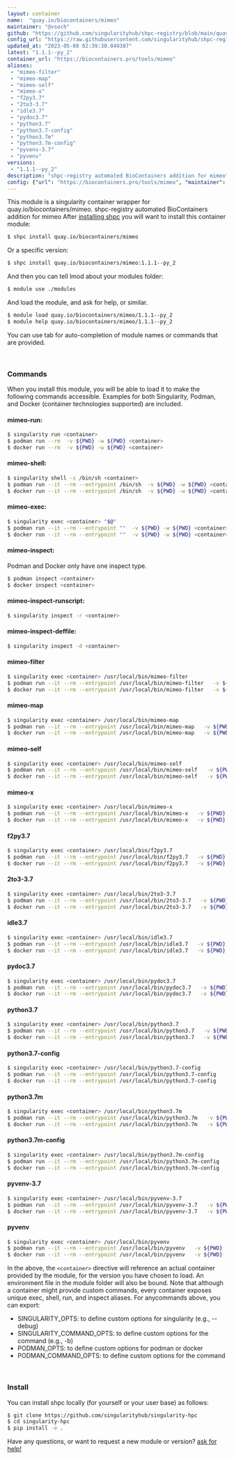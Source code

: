 ```yaml
---
layout: container
name:  "quay.io/biocontainers/mimeo"
maintainer: "@vsoch"
github: "https://github.com/singularityhub/shpc-registry/blob/main/quay.io/biocontainers/mimeo/container.yaml"
config_url: "https://raw.githubusercontent.com/singularityhub/shpc-registry/main/quay.io/biocontainers/mimeo/container.yaml"
updated_at: "2023-05-08 02:39:30.049387"
latest: "1.1.1--py_2"
container_url: "https://biocontainers.pro/tools/mimeo"
aliases:
 - "mimeo-filter"
 - "mimeo-map"
 - "mimeo-self"
 - "mimeo-x"
 - "f2py3.7"
 - "2to3-3.7"
 - "idle3.7"
 - "pydoc3.7"
 - "python3.7"
 - "python3.7-config"
 - "python3.7m"
 - "python3.7m-config"
 - "pyvenv-3.7"
 - "pyvenv"
versions:
 - "1.1.1--py_2"
description: "shpc-registry automated BioContainers addition for mimeo"
config: {"url": "https://biocontainers.pro/tools/mimeo", "maintainer": "@vsoch", "description": "shpc-registry automated BioContainers addition for mimeo", "latest": {"1.1.1--py_2": "sha256:4776e95a6b2610efb94a1bafb21ec75b8e02ecc726404116b1130fe80a8a666e"}, "tags": {"1.1.1--py_2": "sha256:4776e95a6b2610efb94a1bafb21ec75b8e02ecc726404116b1130fe80a8a666e"}, "docker": "quay.io/biocontainers/mimeo", "aliases": {"mimeo-filter": "/usr/local/bin/mimeo-filter", "mimeo-map": "/usr/local/bin/mimeo-map", "mimeo-self": "/usr/local/bin/mimeo-self", "mimeo-x": "/usr/local/bin/mimeo-x", "f2py3.7": "/usr/local/bin/f2py3.7", "2to3-3.7": "/usr/local/bin/2to3-3.7", "idle3.7": "/usr/local/bin/idle3.7", "pydoc3.7": "/usr/local/bin/pydoc3.7", "python3.7": "/usr/local/bin/python3.7", "python3.7-config": "/usr/local/bin/python3.7-config", "python3.7m": "/usr/local/bin/python3.7m", "python3.7m-config": "/usr/local/bin/python3.7m-config", "pyvenv-3.7": "/usr/local/bin/pyvenv-3.7", "pyvenv": "/usr/local/bin/pyvenv"}}
---
```


This module is a singularity container wrapper for quay.io/biocontainers/mimeo.
shpc-registry automated BioContainers addition for mimeo
After [installing shpc](#install) you will want to install this container module:


```bash
$ shpc install quay.io/biocontainers/mimeo
```

Or a specific version:

```bash
$ shpc install quay.io/biocontainers/mimeo:1.1.1--py_2
```

And then you can tell lmod about your modules folder:

```bash
$ module use ./modules
```

And load the module, and ask for help, or similar.

```bash
$ module load quay.io/biocontainers/mimeo/1.1.1--py_2
$ module help quay.io/biocontainers/mimeo/1.1.1--py_2
```

You can use tab for auto-completion of module names or commands that are provided.

<br>

### Commands

When you install this module, you will be able to load it to make the following commands accessible.
Examples for both Singularity, Podman, and Docker (container technologies supported) are included.

#### mimeo-run:

```bash
$ singularity run <container>
$ podman run --rm  -v ${PWD} -w ${PWD} <container>
$ docker run --rm  -v ${PWD} -w ${PWD} <container>
```

#### mimeo-shell:

```bash
$ singularity shell -s /bin/sh <container>
$ podman run --it --rm --entrypoint /bin/sh  -v ${PWD} -w ${PWD} <container>
$ docker run --it --rm --entrypoint /bin/sh  -v ${PWD} -w ${PWD} <container>
```

#### mimeo-exec:

```bash
$ singularity exec <container> "$@"
$ podman run --it --rm --entrypoint ""  -v ${PWD} -w ${PWD} <container> "$@"
$ docker run --it --rm --entrypoint ""  -v ${PWD} -w ${PWD} <container> "$@"
```

#### mimeo-inspect:

Podman and Docker only have one inspect type.

```bash
$ podman inspect <container>
$ docker inspect <container>
```

#### mimeo-inspect-runscript:

```bash
$ singularity inspect -r <container>
```

#### mimeo-inspect-deffile:

```bash
$ singularity inspect -d <container>
```


#### mimeo-filter

```bash
$ singularity exec <container> /usr/local/bin/mimeo-filter
$ podman run --it --rm --entrypoint /usr/local/bin/mimeo-filter   -v ${PWD} -w ${PWD} <container> -c " $@"
$ docker run --it --rm --entrypoint /usr/local/bin/mimeo-filter   -v ${PWD} -w ${PWD} <container> -c " $@"
```


#### mimeo-map

```bash
$ singularity exec <container> /usr/local/bin/mimeo-map
$ podman run --it --rm --entrypoint /usr/local/bin/mimeo-map   -v ${PWD} -w ${PWD} <container> -c " $@"
$ docker run --it --rm --entrypoint /usr/local/bin/mimeo-map   -v ${PWD} -w ${PWD} <container> -c " $@"
```


#### mimeo-self

```bash
$ singularity exec <container> /usr/local/bin/mimeo-self
$ podman run --it --rm --entrypoint /usr/local/bin/mimeo-self   -v ${PWD} -w ${PWD} <container> -c " $@"
$ docker run --it --rm --entrypoint /usr/local/bin/mimeo-self   -v ${PWD} -w ${PWD} <container> -c " $@"
```


#### mimeo-x

```bash
$ singularity exec <container> /usr/local/bin/mimeo-x
$ podman run --it --rm --entrypoint /usr/local/bin/mimeo-x   -v ${PWD} -w ${PWD} <container> -c " $@"
$ docker run --it --rm --entrypoint /usr/local/bin/mimeo-x   -v ${PWD} -w ${PWD} <container> -c " $@"
```


#### f2py3.7

```bash
$ singularity exec <container> /usr/local/bin/f2py3.7
$ podman run --it --rm --entrypoint /usr/local/bin/f2py3.7   -v ${PWD} -w ${PWD} <container> -c " $@"
$ docker run --it --rm --entrypoint /usr/local/bin/f2py3.7   -v ${PWD} -w ${PWD} <container> -c " $@"
```


#### 2to3-3.7

```bash
$ singularity exec <container> /usr/local/bin/2to3-3.7
$ podman run --it --rm --entrypoint /usr/local/bin/2to3-3.7   -v ${PWD} -w ${PWD} <container> -c " $@"
$ docker run --it --rm --entrypoint /usr/local/bin/2to3-3.7   -v ${PWD} -w ${PWD} <container> -c " $@"
```


#### idle3.7

```bash
$ singularity exec <container> /usr/local/bin/idle3.7
$ podman run --it --rm --entrypoint /usr/local/bin/idle3.7   -v ${PWD} -w ${PWD} <container> -c " $@"
$ docker run --it --rm --entrypoint /usr/local/bin/idle3.7   -v ${PWD} -w ${PWD} <container> -c " $@"
```


#### pydoc3.7

```bash
$ singularity exec <container> /usr/local/bin/pydoc3.7
$ podman run --it --rm --entrypoint /usr/local/bin/pydoc3.7   -v ${PWD} -w ${PWD} <container> -c " $@"
$ docker run --it --rm --entrypoint /usr/local/bin/pydoc3.7   -v ${PWD} -w ${PWD} <container> -c " $@"
```


#### python3.7

```bash
$ singularity exec <container> /usr/local/bin/python3.7
$ podman run --it --rm --entrypoint /usr/local/bin/python3.7   -v ${PWD} -w ${PWD} <container> -c " $@"
$ docker run --it --rm --entrypoint /usr/local/bin/python3.7   -v ${PWD} -w ${PWD} <container> -c " $@"
```


#### python3.7-config

```bash
$ singularity exec <container> /usr/local/bin/python3.7-config
$ podman run --it --rm --entrypoint /usr/local/bin/python3.7-config   -v ${PWD} -w ${PWD} <container> -c " $@"
$ docker run --it --rm --entrypoint /usr/local/bin/python3.7-config   -v ${PWD} -w ${PWD} <container> -c " $@"
```


#### python3.7m

```bash
$ singularity exec <container> /usr/local/bin/python3.7m
$ podman run --it --rm --entrypoint /usr/local/bin/python3.7m   -v ${PWD} -w ${PWD} <container> -c " $@"
$ docker run --it --rm --entrypoint /usr/local/bin/python3.7m   -v ${PWD} -w ${PWD} <container> -c " $@"
```


#### python3.7m-config

```bash
$ singularity exec <container> /usr/local/bin/python3.7m-config
$ podman run --it --rm --entrypoint /usr/local/bin/python3.7m-config   -v ${PWD} -w ${PWD} <container> -c " $@"
$ docker run --it --rm --entrypoint /usr/local/bin/python3.7m-config   -v ${PWD} -w ${PWD} <container> -c " $@"
```


#### pyvenv-3.7

```bash
$ singularity exec <container> /usr/local/bin/pyvenv-3.7
$ podman run --it --rm --entrypoint /usr/local/bin/pyvenv-3.7   -v ${PWD} -w ${PWD} <container> -c " $@"
$ docker run --it --rm --entrypoint /usr/local/bin/pyvenv-3.7   -v ${PWD} -w ${PWD} <container> -c " $@"
```


#### pyvenv

```bash
$ singularity exec <container> /usr/local/bin/pyvenv
$ podman run --it --rm --entrypoint /usr/local/bin/pyvenv   -v ${PWD} -w ${PWD} <container> -c " $@"
$ docker run --it --rm --entrypoint /usr/local/bin/pyvenv   -v ${PWD} -w ${PWD} <container> -c " $@"
```



In the above, the `<container>` directive will reference an actual container provided
by the module, for the version you have chosen to load. An environment file in the
module folder will also be bound. Note that although a container
might provide custom commands, every container exposes unique exec, shell, run, and
inspect aliases. For anycommands above, you can export:

 - SINGULARITY_OPTS: to define custom options for singularity (e.g., --debug)
 - SINGULARITY_COMMAND_OPTS: to define custom options for the command (e.g., -b)
 - PODMAN_OPTS: to define custom options for podman or docker
 - PODMAN_COMMAND_OPTS: to define custom options for the command

<br>

### Install

You can install shpc locally (for yourself or your user base) as follows:

```bash
$ git clone https://github.com/singularityhub/singularity-hpc
$ cd singularity-hpc
$ pip install -e .
```

Have any questions, or want to request a new module or version? [ask for help!](https://github.com/singularityhub/singularity-hpc/issues)